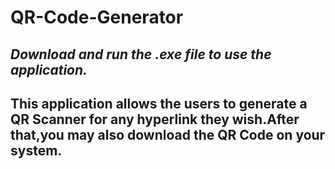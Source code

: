 # QR-Code-Generator
## ***Download and run the .exe file to use the application.***
## This application allows the users to generate a QR Scanner for any hyperlink they wish.After that,you may also download the QR Code on your system.
